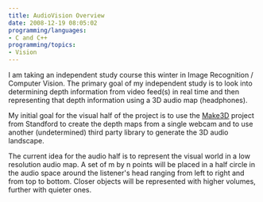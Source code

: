 ```yaml
---
title: AudioVision Overview
date: 2008-12-19 08:05:02
programming/languages:
- C and C++
programming/topics:
- Vision
---
```

I am taking an independent study course this winter in Image Recognition / Computer Vision. The primary goal of my independent study is to look into determining depth information from video feed(s) in real time and then representing that depth information using a 3D audio map (headphones).

<!--more-->

My initial goal for the visual half of the project is to use the <a href="http://make3d.stanford.edu/">Make3D</a> project from Standford to create the depth maps from a single webcam and to use another (undetermined) third party library to generate the 3D audio landscape.

The current idea for the audio half is to represent the visual world in a low resolution audio map. A set of m by n points will be placed in a half circle in the audio space around the listener's head ranging from left to right and from top to bottom. Closer objects will be represented with higher volumes, further with quieter ones.